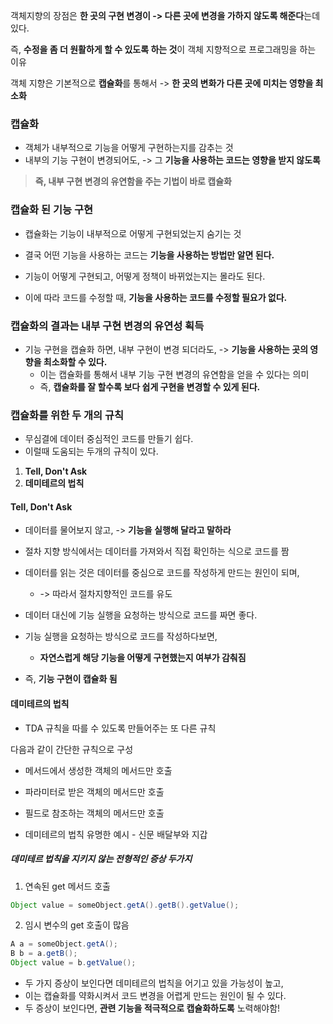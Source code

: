 객체지향의 장점은 **한 곳의 구현 변경이 -> 다른 곳에 변경을 가하지 않도록 해준다**는데 있다.

즉, **수정을 좀 더 원활하게 할 수 있도록 하는 것**이 객체 지향적으로 프로그래밍을 하는 이유

객체 지향은 기본적으로 **캡슐화**를 통해서 -> **한 곳의 변화가 다른 곳에 미치는 영향을 최소화**


### 캡슐화 
- 객체가 내부적으로 기능을 어떻게 구현하는지를 감추는 것
- 내부의 기능 구현이 변경되어도, -> 그 **기능을 사용하는 코드는 영향을 받지 않도록**

> **즉, 내부 구현 변경의 유연함을 주는 기법이 바로 캡슐화**

### 캡슐화 된 기능 구현 

- 캡슐화는 기능이 내부적으로 어떻게 구현되었는지 숨기는 것 

- 결국 어떤 기능을 사용하는 코드는 **기능을 사용하는 방법만 알면 된다.**
- 기능이 어떻게 구현되고, 어떻게 정책이 바뀌었는지는 몰라도 된다. 


- 이에 따라 코드를 수정할 때, **기능을 사용하는 코드를 수정할 필요가 없다.**

### 캡슐화의 결과는 내부 구현 변경의 유연성 획득

- 기능 구현을 캡슐화 하면, 내부 구현이 변경 되더라도, -> **기능을 사용하는 곳의 영향을 최소화할 수 있다.**
  - 이는 캡슐화를 통해서 내부 기능 구현 변경의 유연함을 얻을 수 있다는 의미
  - 즉, **캡슐화를 잘 할수록 보다 쉽게 구현을 변경할 수 있게 된다.**


### 캡슐화를 위한 두 개의 규칙
- 무심결에 데이터 중심적인 코드를 만들기 쉽다. 
- 이럴때 도움되는 두개의 규칙이 있다. 

1. **Tell, Don't Ask**
2. **데미테르의 법칙**

#### Tell, Don't Ask
- 데이터를 물어보지 않고, -> **기능을 실행해 달라고 말하라**

- 절차 지향 방식에서는 데이터를 가져와서 직접 확인하는 식으로 코드를 짬 
- 데이터를 읽는 것은 데이터를 중심으로 코드를 작성하게 만드는 원인이 되며, 
  - -> 따라서 절차지향적인 코드를 유도


- 데이터 대신에 기능 실행을 요청하는 방식으로 코드를 짜면 좋다.
- 기능 실행을 요청하는 방식으로 코드를 작성하다보면, 
  - **자연스럽게 해당 기능을 어떻게 구현했는지 여부가 감춰짐**
- 즉, **기능 구현이 캡슐화 됨**

#### 데미테르의 법칙

- TDA 규칙을 따를 수 있도록 만들어주는 또 다른 규칙


다음과 같이 간단한 규칙으로 구성 


- 메서드에서 생성한 객체의 메서드만 호출
- 파라미터로 받은 객체의 메서드만 호출 
- 필드로 참조하는 객체의 메서드만 호출 


- 데미테르의 법칙 유명한 예시 - 신문 배달부와 지갑 

##### 데미테르 법칙을 지키지 않는 전형적인 증상 두가지 

1. 연속된 get 메서드 호출 
```java
Object value = someObject.getA().getB().getValue();
```
2. 임시 변수의 get 호출이 많음 
```java
A a = someObject.getA();
B b = a.getB();
Object value = b.getValue();
```
- 두 가지 증상이 보인다면 데미테르의 법칙을 어기고 있을 가능성이 높고, 
- 이는 캡슐화를 약화시켜서 코드 변경을 어렵게 만드는 원인이 될 수 있다. 
- 두 증상이 보인다면, **관련 기능을 적극적으로 캡슐화하도록** 노력해야함!


